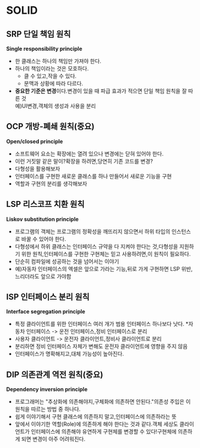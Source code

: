 # SOLID
## SRP 단일 책임 원칙
**Single responsibility principle**
* 한 클래스는 하나의 책임만 가져야 한다.
* 하나의 책임이라는 것은 모호하다.
  * 클 수 있고,작을 수 있다.
  * 문맥과 상황에 따라 다르다.
* **중요한 기준은 변경**이다.변경이 있을 때 파급 효과가 적으면 단일 책임 원칙을 잘 따른 것  
예)UI변경,객체의 생성과 사용을 분리

## OCP 개방-폐쇄 원칙(중요)
**Open/closed principle**
* 소프트웨어 요소는 확장에는 열려 있으나 변경에는 닫혀 있어야 한다.
* 이런 거짓말 같은 말이?확장을 하려면,당연히 기존 코드를 변경?
* 다형성을 활용해보자
* 인터페이스를 구현한 새로운 클래스를 하나 만들어서 새로운 기능을 구현
* 역할과 구현의 분리를 생각해보자
## LSP 리스코프 치환 원칙
**Liskov substitution principle**
* 프로그램의 객체는 프로그램의 정확성을 깨뜨리지 않으면서 하위 타입의 인스턴스로 바꿀 수 있어야 한다.
* 다형성에서 하위 클래스는 인터페이스 규약을 다 지켜야 한다는 것,다형성을 지원하기 위한 원칙,인터페이스를 구현한 구현체는 믿고 사용하려면,이 원칙이 필요하다.
* 단순히 컴파일에 성공하는 것을 넘어서는 이야기
* 예)자동차 인터페이스의 엑셀은 앞으로 가라는 기능,뒤로 가게 구현하면 LSP 위반,느리더라도 앞으로 가야함
## ISP 인터페이스 분리 원칙
**Interface segregation principle**
* 특정 클라이언트를 위한 인터페이스 여러 개가 범용 인터페이스 하나보다 낫다.
*자동차 인터페이스 -> 운전 인터페이스,정비 인터페이스로 분리
* 사용자 클라이언트 -> 운전자 클라이언트,정비사 클라이언트로 분리
* 분리하면 정비 인터페이스 자체가 변해도 운전자 클라이언트에 영향을 주지 않음
* 인터페이스가 명확해지고,대체 가능성이 높아진다.
## DIP 의존관계 역전 원칙(중요)
**Dependency inversion principle**
* 프로그래머는 "추상화에 의존해야지,구체화에 의존하면 안된다."의존성 주입은 이 원칙을 따르는 방법 중 하나다.
* 쉽게 이야기해서 구현 클래스에 의존하지 말고,인터페이스에 의존하라는 뜻
* 앞에서 이야기한 역할(Role)에 의존하게 해야 한다는 것과 같다.객체 세상도 클라이언트가 인터페이스에 의존해야 유연하게 구현체를 변경할 수 있다!구현체에 의존하게 되면 변경이 아주 어려워진다.

